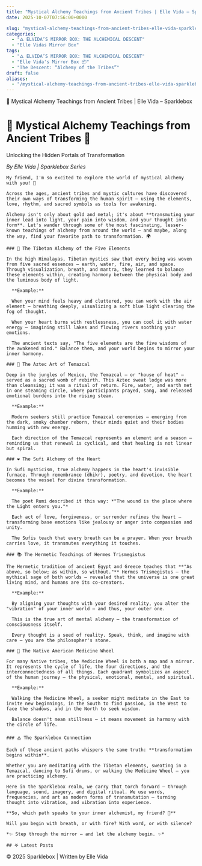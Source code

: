 ```yaml
---
title: "Mystical Alchemy Teachings from Ancient Tribes | Elle Vida – Sparklebox"
date: 2025-10-07T07:56:00+0000

slug: "mystical-alchemy-teachings-from-ancient-tribes-elle-vida-sparklebox"
categories:
  - "🜂 ELVIDA’S MIRROR BOX: THE ALCHEMICAL DESCENT"
  - "Elle Vidas Mirror Box"
tags:
  - "🜂 ELVIDA’S MIRROR BOX: THE ALCHEMICAL DESCENT"
  - "Elle Vida's Mirror Box 📦"
  - "The Descent: “Alchemy of the Tribes”"
draft: false
aliases:
  - "/mystical-alchemy-teachings-from-ancient-tribes-elle-vida-sparklebox/"
---
```

🌟 Mystical Alchemy Teachings from Ancient Tribes | Elle Vida – Sparklebox

  # 🌟 Mystical Alchemy Teachings from Ancient Tribes 🌟

  Unlocking the Hidden Portals of Transformation

  *By Elle Vida | Sparklebox Series*

    My friend, I'm so excited to explore the world of mystical alchemy with you! 🌱

    Across the ages, ancient tribes and mystic cultures have discovered their own ways of transforming the human spirit — using the elements, love, rhythm, and sacred symbols as tools for awakening.

    Alchemy isn't only about gold and metal; it's about **transmuting your inner lead into light, your pain into wisdom, and your thought into form**. Let's wander through some of the most fascinating, lesser-known teachings of alchemy from around the world — and maybe, along the way, find your favorite path to transformation. 🌍

    ### 🌊 The Tibetan Alchemy of the Five Elements

    In the high Himalayas, Tibetan mystics saw that every being was woven from five sacred essences — earth, water, fire, air, and space. Through visualization, breath, and mantra, they learned to balance these elements within, creating harmony between the physical body and the luminous body of light.

      **Example:**

      When your mind feels heavy and cluttered, you can work with the air element — breathing deeply, visualizing a soft blue light clearing the fog of thought.

      When your heart burns with restlessness, you can cool it with water energy — imagining still lakes and flowing rivers soothing your emotions.

      The ancient texts say, "The five elements are the five wisdoms of the awakened mind." Balance them, and your world begins to mirror your inner harmony.

    ### 🌴 The Aztec Art of Temazcal

    Deep in the jungles of Mexico, the Temazcal — or "house of heat" — served as a sacred womb of rebirth. This Aztec sweat lodge was more than cleansing; it was a ritual of return. Fire, water, and earth met in one steaming circle, where participants prayed, sang, and released emotional burdens into the rising steam.

      **Example:**

      Modern seekers still practice Temazcal ceremonies — emerging from the dark, smoky chamber reborn, their minds quiet and their bodies humming with new energy.

      Each direction of the Temazcal represents an element and a season — reminding us that renewal is cyclical, and that healing is not linear but spiral.

    ### ❤️ The Sufi Alchemy of the Heart

    In Sufi mysticism, true alchemy happens in the heart's invisible furnace. Through remembrance (dhikr), poetry, and devotion, the heart becomes the vessel for divine transformation.

      **Example:**

      The poet Rumi described it this way: *"The wound is the place where the Light enters you."*

      Each act of love, forgiveness, or surrender refines the heart — transforming base emotions like jealousy or anger into compassion and unity.

      The Sufis teach that every breath can be a prayer. When your breath carries love, it transmutes everything it touches.

    ### 📚 The Hermetic Teachings of Hermes Trismegistus

    The Hermetic tradition of ancient Egypt and Greece teaches that **"As above, so below; as within, so without."** Hermes Trismegistus — the mythical sage of both worlds — revealed that the universe is one great living mind, and humans are its co-creators.

      **Example:**

      By aligning your thoughts with your desired reality, you alter the "vibration" of your inner world — and thus, your outer one.

      This is the true art of mental alchemy — the transformation of consciousness itself.

      Every thought is a seed of reality. Speak, think, and imagine with care — you are the philosopher's stone.

    ### 🌿 The Native American Medicine Wheel

    For many Native tribes, the Medicine Wheel is both a map and a mirror. It represents the cycle of life, the four directions, and the interconnectedness of all things. Each quadrant symbolizes an aspect of the human journey — the physical, emotional, mental, and spiritual.

      **Example:**

      Walking the Medicine Wheel, a seeker might meditate in the East to invite new beginnings, in the South to find passion, in the West to face the shadows, and in the North to seek wisdom.

      Balance doesn't mean stillness — it means movement in harmony with the circle of life.

    ### 🜂 The Sparklebox Connection

    Each of these ancient paths whispers the same truth: **transformation begins within**.

    Whether you are meditating with the Tibetan elements, sweating in a Temazcal, dancing to Sufi drums, or walking the Medicine Wheel — you are practicing alchemy.

    Here in the Sparklebox realm, we carry that torch forward — through language, sound, imagery, and digital ritual. We use words, frequencies, and art as modern forms of transmutation — turning thought into vibration, and vibration into experience.

    **So, which path speaks to your inner alchemist, my friend? 🌙**

    Will you begin with breath, or with fire? With word, or with silence?

    *✨ Step through the mirror — and let the alchemy begin. ✨*

    ## 𖤐 Latest Posts

  © 2025 Sparklebox | Written by Elle Vida